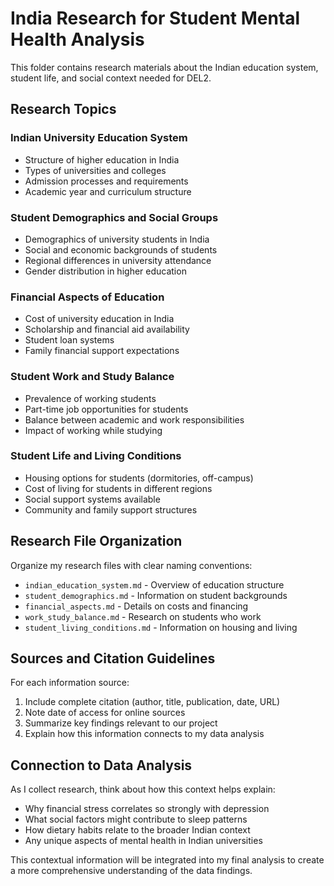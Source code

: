 # India Research for Student Mental Health Analysis

This folder contains research materials about the Indian education system, student life, and social context needed for DEL2. 

## Research Topics

### Indian University Education System
- Structure of higher education in India
- Types of universities and colleges
- Admission processes and requirements
- Academic year and curriculum structure

### Student Demographics and Social Groups
- Demographics of university students in India
- Social and economic backgrounds of students
- Regional differences in university attendance
- Gender distribution in higher education

### Financial Aspects of Education
- Cost of university education in India
- Scholarship and financial aid availability
- Student loan systems
- Family financial support expectations

### Student Work and Study Balance
- Prevalence of working students
- Part-time job opportunities for students
- Balance between academic and work responsibilities
- Impact of working while studying

### Student Life and Living Conditions
- Housing options for students (dormitories, off-campus)
- Cost of living for students in different regions
- Social support systems available
- Community and family support structures

## Research File Organization

Organize my research files with clear naming conventions:

- `indian_education_system.md` - Overview of education structure
- `student_demographics.md` - Information on student backgrounds
- `financial_aspects.md` - Details on costs and financing
- `work_study_balance.md` - Research on students who work
- `student_living_conditions.md` - Information on housing and living

## Sources and Citation Guidelines

For each information source:
1. Include complete citation (author, title, publication, date, URL)
2. Note date of access for online sources
3. Summarize key findings relevant to our project
4. Explain how this information connects to my data analysis

## Connection to Data Analysis

As I collect research, think about how this context helps explain:
- Why financial stress correlates so strongly with depression
- What social factors might contribute to sleep patterns
- How dietary habits relate to the broader Indian context
- Any unique aspects of mental health in Indian universities

This contextual information will be integrated into my final analysis to create a more comprehensive understanding of the data findings. 